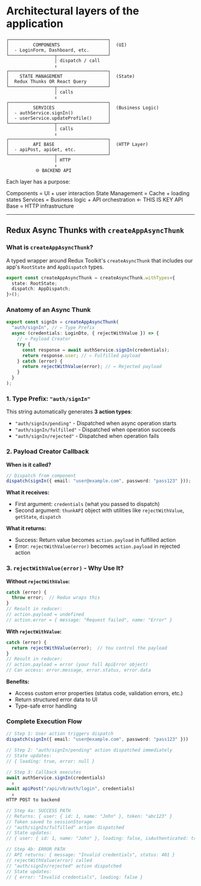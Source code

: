 # Architectural layers of the application

```
┌─────────────────────────────────────┐
│         COMPONENTS                  │  (UI)
│  - LoginForm, Dashboard, etc.       │
└─────────────────┬───────────────────┘
                  │ dispatch / call
                  ↓
┌─────────────────────────────────────┐
│    STATE MANAGEMENT                 │  (State)
│  Redux Thunks OR React Query        │
└─────────────────┬───────────────────┘
                  │ calls
                  ↓
┌─────────────────────────────────────┐
│         SERVICES                    │  (Business Logic)
│  - authService.signIn()             │
│  - userService.updateProfile()      │
└─────────────────┬───────────────────┘
                  │ calls
                  ↓
┌─────────────────────────────────────┐
│         API BASE                    │  (HTTP Layer)
│  - apiPost, apiGet, etc.            │
└─────────────────┬───────────────────┘
                  │ HTTP
                  ↓
           🌐 BACKEND API
```

Each layer has a purpose:

Components = UI + user interaction
State Management = Cache + loading states
Services = Business logic + API orchestration ← THIS IS KEY
API Base = HTTP infrastructure

---

## Redux Async Thunks with `createAppAsyncThunk`

### What is `createAppAsyncThunk`?

A typed wrapper around Redux Toolkit's `createAsyncThunk` that includes our app's `RootState` and `AppDispatch` types.

```typescript
export const createAppAsyncThunk = createAsyncThunk.withTypes<{
  state: RootState;
  dispatch: AppDispatch;
}>();
```

### Anatomy of an Async Thunk

```typescript
export const signIn = createAppAsyncThunk(
  "auth/signIn", // ← Type Prefix
  async (credentials: LoginDto, { rejectWithValue }) => {
    // ← Payload Creator
    try {
      const response = await authService.signIn(credentials);
      return response.user; // ← Fulfilled payload
    } catch (error) {
      return rejectWithValue(error); // ← Rejected payload
    }
  }
);
```

### 1. Type Prefix: `"auth/signIn"`

This string automatically generates **3 action types**:

- `"auth/signIn/pending"` - Dispatched when async operation starts
- `"auth/signIn/fulfilled"` - Dispatched when operation succeeds
- `"auth/signIn/rejected"` - Dispatched when operation fails

### 2. Payload Creator Callback

**When is it called?**

```typescript
// Dispatch from component
dispatch(signIn({ email: "user@example.com", password: "pass123" }));
```

**What it receives:**

- First argument: `credentials` (what you passed to dispatch)
- Second argument: `thunkAPI` object with utilities like `rejectWithValue`, `getState`, `dispatch`

**What it returns:**

- Success: Return value becomes `action.payload` in fulfilled action
- Error: `rejectWithValue(error)` becomes `action.payload` in rejected action

### 3. `rejectWithValue(error)` - Why Use It?

**Without `rejectWithValue`:**

```typescript
catch (error) {
  throw error;  // Redux wraps this
}
// Result in reducer:
// action.payload = undefined
// action.error = { message: "Request failed", name: "Error" }
```

**With `rejectWithValue`:**

```typescript
catch (error) {
  return rejectWithValue(error);  // You control the payload
}
// Result in reducer:
// action.payload = error (your full ApiError object)
// Can access: error.message, error.status, error.data
```

**Benefits:**

- Access custom error properties (status code, validation errors, etc.)
- Return structured error data to UI
- Type-safe error handling

### Complete Execution Flow

```typescript
// Step 1: User action triggers dispatch
dispatch(signIn({ email: "user@example.com", password: "pass123" }))

// Step 2: "auth/signIn/pending" action dispatched immediately
// State updates:
// { loading: true, error: null }

// Step 3: Callback executes
await authService.signIn(credentials)
  ↓
await apiPost("/api/v0/auth/login", credentials)
  ↓
HTTP POST to backend

// Step 4a: SUCCESS PATH
// Returns: { user: { id: 1, name: "John" }, token: "abc123" }
// Token saved to sessionStorage
// "auth/signIn/fulfilled" action dispatched
// State updates:
// { user: { id: 1, name: "John" }, loading: false, isAuthenticated: true }

// Step 4b: ERROR PATH
// API returns: { message: "Invalid credentials", status: 401 }
// rejectWithValue(error) called
// "auth/signIn/rejected" action dispatched
// State updates:
// { error: "Invalid credentials", loading: false }
```
